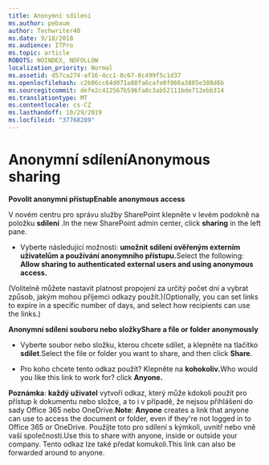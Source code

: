 ```yaml
---
title: Anonymní sdílení
ms.author: pebaum
author: Techwriter40
ms.date: 9/18/2018
ms.audience: ITPro
ms.topic: article
ROBOTS: NOINDEX, NOFOLLOW
localization_priority: Normal
ms.assetid: d57ca274-af16-4cc1-8c67-8c499f5c1d37
ms.openlocfilehash: c2b06cc64d071a80fa6cafe0f066a3885e388d6b
ms.sourcegitcommit: defe2c412567b596fa8c3ab52111bde712ebb314
ms.translationtype: MT
ms.contentlocale: cs-CZ
ms.lasthandoff: 10/29/2019
ms.locfileid: "37768289"
---
```

# <a name="anonymous-sharing"></a><span data-ttu-id="ffc9b-102">Anonymní sdílení</span><span class="sxs-lookup"><span data-stu-id="ffc9b-102">Anonymous sharing</span></span>

 <span data-ttu-id="ffc9b-103">**Povolit anonymní přístup**</span><span class="sxs-lookup"><span data-stu-id="ffc9b-103">**Enable anonymous access**</span></span>
  
<span data-ttu-id="ffc9b-104">V novém centru pro správu služby SharePoint klepněte v levém podokně na položku **sdílení** .</span><span class="sxs-lookup"><span data-stu-id="ffc9b-104">In the new SharePoint admin center, click **sharing** in the left pane.</span></span> 
  
- <span data-ttu-id="ffc9b-105">Vyberte následující možnosti: **umožnit sdílení ověřeným externím uživatelům a používání anonymního přístupu.**</span><span class="sxs-lookup"><span data-stu-id="ffc9b-105">Select the following: **Allow sharing to authenticated external users and using anonymous access.**</span></span>
  
<span data-ttu-id="ffc9b-106">(Volitelně můžete nastavit platnost propojení za určitý počet dní a vybrat způsob, jakým mohou příjemci odkazy použít.)</span><span class="sxs-lookup"><span data-stu-id="ffc9b-106">(Optionally, you can set links to expire in a specific number of days, and select how recipients can use the links.)</span></span>
    
 <span data-ttu-id="ffc9b-107">**Anonymní sdílení souboru nebo složky**</span><span class="sxs-lookup"><span data-stu-id="ffc9b-107">**Share a file or folder anonymously**</span></span>
  
- <span data-ttu-id="ffc9b-108">Vyberte soubor nebo složku, kterou chcete sdílet, a klepněte na tlačítko **sdílet**.</span><span class="sxs-lookup"><span data-stu-id="ffc9b-108">Select the file or folder you want to share, and then click **Share**.</span></span> 
    
- <span data-ttu-id="ffc9b-109">Pro koho chcete tento odkaz použít? Klepněte na **kohokoliv.**</span><span class="sxs-lookup"><span data-stu-id="ffc9b-109">Who would you like this link to work for? click **Anyone.**</span></span>
  
 <span data-ttu-id="ffc9b-110">**Poznámka**: **každý uživatel** vytvoří odkaz, který může kdokoli použít pro přístup k dokumentu nebo složce, a to i v případě, že nejsou přihlášeni do sady Office 365 nebo OneDrive.</span><span class="sxs-lookup"><span data-stu-id="ffc9b-110">**Note**: **Anyone** creates a link that anyone can use to access the document or folder, even if they're not logged in to Office 365 or OneDrive.</span></span> <span data-ttu-id="ffc9b-111">Použijte toto pro sdílení s kýmkoli, uvnitř nebo vně vaší společnosti.</span><span class="sxs-lookup"><span data-stu-id="ffc9b-111">Use this to share with anyone, inside or outside your company.</span></span> <span data-ttu-id="ffc9b-112">Tento odkaz lze také předat komukoli.</span><span class="sxs-lookup"><span data-stu-id="ffc9b-112">This link can also be forwarded around to anyone.</span></span> 
    


